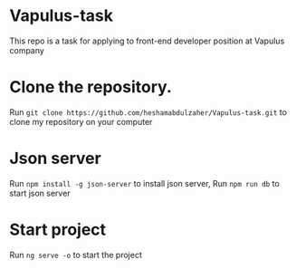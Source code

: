 # Vapulus-task

This repo is a task for applying to front-end developer position at Vapulus company

# Clone the repository.

Run `git clone https://github.com/heshamabdulzaher/Vapulus-task.git` to clone my repository on your computer

# Json server 

Run `npm install -g json-server` to install json server,
Run `npm run db` to start json server

# Start project 

Run `ng serve -o` to start the project 
